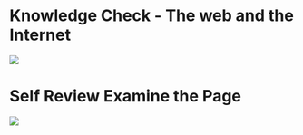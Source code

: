 <h1>Knowledge Check -  The web and the Internet</h1>
<img src="Knowledge-Check-The-Web-and-the-Internet.png" >

<h1>Self Review Examine the Page</h1>
<img src="Self-Review-Examine-the-Page.png" >



